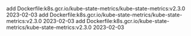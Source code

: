 add Dockerfile:k8s.gcr.io/kube-state-metrics/kube-state-metrics:v2.3.0 2023-02-03
add Dockerfile:k8s.gcr.io/kube-state-metrics/kube-state-metrics:v2.3.0 2023-02-03
add Dockerfile:k8s.gcr.io/kube-state-metrics/kube-state-metrics:v2.3.0 2023-02-03
